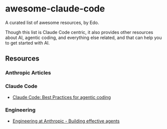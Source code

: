 # awesome-claude-code

A curated list of awesome resources, by Edo.

Though this list is Claude Code centric, it also provides other resources about AI, agentic coding, and everything else related, and that can help you to get started with AI.


## Resources

### Anthropic Articles

### Claude Code
- [Claude Code: Best Practices for agentic coding](https://www.anthropic.com/engineering/claude-code-best-practices)

### Engineering
- [Engineering at Anthropic - Building effective agents](https://www.anthropic.com/engineering/building-effective-agents)
